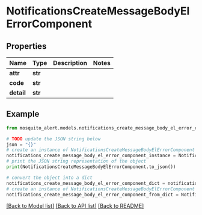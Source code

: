 # NotificationsCreateMessageBodyElErrorComponent


## Properties

Name | Type | Description | Notes
------------ | ------------- | ------------- | -------------
**attr** | **str** |  | 
**code** | **str** |  | 
**detail** | **str** |  | 

## Example

```python
from mosquito_alert.models.notifications_create_message_body_el_error_component import NotificationsCreateMessageBodyElErrorComponent

# TODO update the JSON string below
json = "{}"
# create an instance of NotificationsCreateMessageBodyElErrorComponent from a JSON string
notifications_create_message_body_el_error_component_instance = NotificationsCreateMessageBodyElErrorComponent.from_json(json)
# print the JSON string representation of the object
print(NotificationsCreateMessageBodyElErrorComponent.to_json())

# convert the object into a dict
notifications_create_message_body_el_error_component_dict = notifications_create_message_body_el_error_component_instance.to_dict()
# create an instance of NotificationsCreateMessageBodyElErrorComponent from a dict
notifications_create_message_body_el_error_component_from_dict = NotificationsCreateMessageBodyElErrorComponent.from_dict(notifications_create_message_body_el_error_component_dict)
```
[[Back to Model list]](../README.md#documentation-for-models) [[Back to API list]](../README.md#documentation-for-api-endpoints) [[Back to README]](../README.md)


